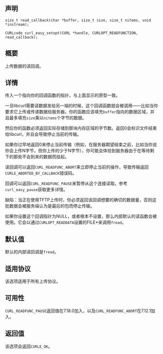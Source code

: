 ## 声明

```
size_t read_callback(char *buffer, size_t size, size_t nitems, void *instream);

CURLcode curl_easy_setopt(CURL *handle, CURLOPT_READFUNCTION, read_callback);
```

## 概要

上传数据的读回调。

## 详情

传入一个指向你的回调函数的指针，与上面显示的原型一致。

一旦libcurl需要读数据发给另一端的时候，这个回调函数就会被调用——比如当你要求它上传或传递数据给服务器。你的函数应该填充`buffer`指向的数据区域，并且最多填充`size`乘以`nitems`个字节的数据。

然后你的函数必须返回实际存储到那块内存区域的字节数。返回0会标识文件结束给libcurl，并且会导致停止当前的传输。

如果你过早地返回0来停止当前传输（例如，在服务器期望结束之前，比如当你说你会上传N字节，但你上传的少于N字节），你可能会体验到服务器由于在等待剩下的那些不会到来的数据而挂起。

读回调可以返回`CURL_READFUNC_ABORT`来立即停止当前的操作，导致传输返回`CURLE_ABORTED_BY_CALLBACK`错误码。

回调可以返回`CURL_READFUNC_PAUSE`来暂停从这个连接读取。参考`curl_easy_pause`获取更多详情。

缺陷：当正在使用TFTP上传时，你必须返回该回调想要的确切的数据量，否则这批数据会被服务端认为是最后的包而停止传输。

如果你设置这个回调指针为NULL，或者根本不设置，那么内部默认的读函数会被使用。它会以通过`CURLOPT_READDATA`设置的FILE*来调用`fread`。

## 默认值

默认的内部读回调是`fread`。

## 适用协议

该选项适用于所有上传协议。

## 可用性

`CURL_READFUNC_PAUSE`返回值在7.18.0加入，以及`CURL_READFUNC_ABORT`在7.12.1加入。

## 返回值

该选项会返回`CURLE_OK`。